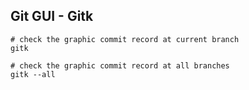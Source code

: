 ## Git GUI - Gitk

```git
# check the graphic commit record at current branch
gitk 		

# check the graphic commit record at all branches
gitk --all 		
```